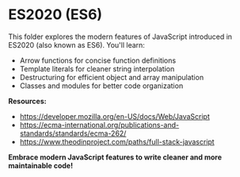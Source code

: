 # ES2020 (ES6)

This folder explores the modern features of JavaScript introduced in ES2020 (also known as ES6). You'll learn:

- Arrow functions for concise function definitions
- Template literals for cleaner string interpolation
- Destructuring for efficient object and array manipulation
- Classes and modules for better code organization

**Resources:**

- https://developer.mozilla.org/en-US/docs/Web/JavaScript
- https://ecma-international.org/publications-and-standards/standards/ecma-262/
- https://www.theodinproject.com/paths/full-stack-javascript

**Embrace modern JavaScript features to write cleaner and more maintainable code!**
